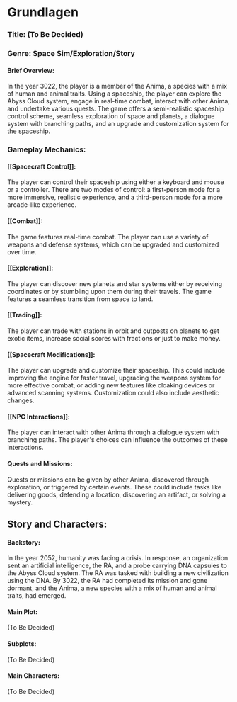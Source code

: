 # Grundlagen

### Title: (To Be Decided)

### Genre: Space Sim/Exploration/Story

#### Brief Overview:

In the year 3022, the player is a member of the Anima, a species with a mix of human and animal traits. Using a spaceship, the player can explore the Abyss Cloud system, engage in real-time combat, interact with other Anima, and undertake various quests. The game offers a semi-realistic spaceship control scheme, seamless exploration of space and planets, a dialogue system with branching paths, and an upgrade and customization system for the spaceship.

### Gameplay Mechanics:

#### [[Spacecraft Control]]:

 The player can control their spaceship using either a keyboard and mouse or a controller. There are two modes of control: a first-person mode for a more immersive, realistic experience, and a third-person mode for a more arcade-like experience.

#### [[Combat]]:

 The game features real-time combat. The player can use a variety of weapons and defense systems, which can be upgraded and customized over time.

#### [[Exploration]]:

 The player can discover new planets and star systems either by receiving coordinates or by stumbling upon them during their travels. The game features a seamless transition from space to land.

#### [[Trading]]:

  The player can trade with stations in orbit and outposts on planets to get exotic items, increase social scores with fractions or just to make money.

#### [[Spacecraft Modifications]]:

 The player can upgrade and customize their spaceship. This could include improving the engine for faster travel, upgrading the weapons system for more effective combat, or adding new features like cloaking devices or advanced scanning systems. Customization could also include aesthetic changes.

#### [[NPC Interactions]]:

 The player can interact with other Anima through a dialogue system with branching paths. The player's choices can influence the outcomes of these interactions.

#### Quests and Missions:

 Quests or missions can be given by other Anima, discovered through exploration, or triggered by certain events. These could include tasks like delivering goods, defending a location, discovering an artifact, or solving a mystery.

## Story and Characters:

#### Backstory:

 In the year 2052, humanity was facing a crisis. In response, an organization sent an artificial intelligence, the RA, and a probe carrying DNA capsules to the Abyss Cloud system. The RA was tasked with building a new civilization using the DNA. By 3022, the RA had completed its mission and gone dormant, and the Anima, a new species with a mix of human and animal traits, had emerged.

#### Main Plot:

 (To Be Decided)

#### Subplots:

 (To Be Decided)

#### Main Characters:

 (To Be Decided)
